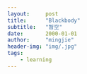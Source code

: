 ```yaml
---
layout:     post
title:      "Blackbody"
subtitle:   "暂空"
date:       2000-01-01
author:     "mingjie"
header-img: "img/.jpg"
tags:
    - learning
---
```


